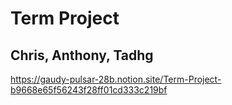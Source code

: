 # Term Project
## Chris, Anthony, Tadhg

https://gaudy-pulsar-28b.notion.site/Term-Project-b9668e65f56243f28ff01cd333c219bf